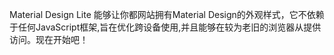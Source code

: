 Material Design Lite 能够让你都网站拥有Material Design的外观样式，它不依赖于任何JavaScript框架,旨在优化跨设备使用,并且能够在较为老旧的浏览器从提供访问。现在开始吧！